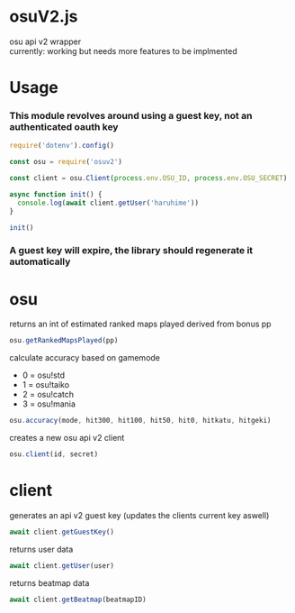 # osuV2.js
osu api v2 wrapper  
currently: working but needs more features to be implmented

# Usage    
### This module revolves around using a guest key, not an authenticated oauth key

```js
require('dotenv').config()

const osu = require('osuv2')

const client = osu.Client(process.env.OSU_ID, process.env.OSU_SECRET)

async function init() {
  console.log(await client.getUser('haruhime'))
}

init()
```

 ### A guest key will expire, the library should regenerate it automatically

# osu

returns an int of estimated ranked maps played derived from bonus pp  
```js
osu.getRankedMapsPlayed(pp)
```

calculate accuracy based on gamemode  
- 0 = osu!std
- 1 = osu!taiko
- 2 = osu!catch
- 3 = osu!mania  
```js
osu.accuracy(mode, hit300, hit100, hit50, hit0, hitkatu, hitgeki)
```  

creates a new osu api v2 client  
```js
osu.client(id, secret)
```

# client  
generates an api v2 guest key (updates the clients current key aswell)  
```js
await client.getGuestKey()
```  

returns user data
```js
await client.getUser(user)
```

returns beatmap data
```js
await client.getBeatmap(beatmapID)
```
